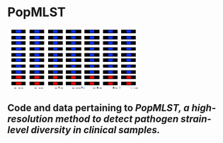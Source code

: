 # PopMLST
![logo](/title.png)
## Code and data pertaining to <i>PopMLST, a high-resolution method to detect pathogen strain-level diversity in clinical samples.</i>
